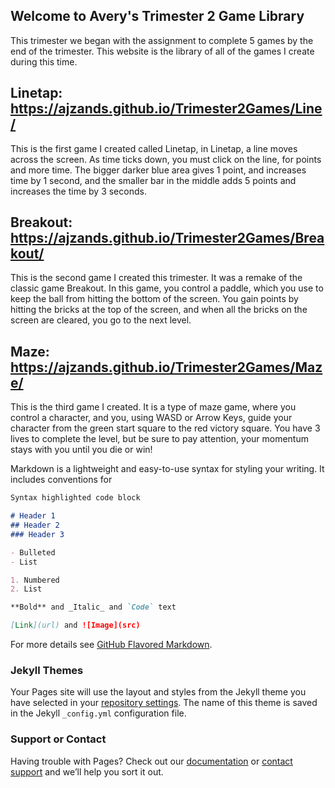 ## Welcome to Avery's Trimester 2 Game Library

This trimester we began with the assignment to complete 5 games by the end of the trimester. This website is the library of all of the games I create during this time.

## Linetap: https://ajzands.github.io/Trimester2Games/Line/
This is the first game I created called Linetap, in Linetap, a line moves across the screen. As time ticks down, you must click on the line, for points and more time. The bigger darker blue area gives 1 point, and increases time by 1 second, and the smaller bar in the middle adds 5 points and increases the time by 3 seconds.

## Breakout: https://ajzands.github.io/Trimester2Games/Breakout/
This is the second game I created this trimester. It was a remake of the classic game Breakout. In this game, you control a paddle, which you use to keep the ball from hitting the bottom of the screen. You gain points by hitting the bricks at the top of the screen, and when all the bricks on the screen are cleared, you go to the next level.

## Maze: https://ajzands.github.io/Trimester2Games/Maze/
This is the third game I created. It is a type of maze game, where you control a character, and you, using WASD or Arrow Keys, guide your character from the green start square to the red victory square. You have 3 lives to complete the level, but be sure to pay attention, your momentum stays with you until you die or win!



Markdown is a lightweight and easy-to-use syntax for styling your writing. It includes conventions for

```markdown
Syntax highlighted code block

# Header 1
## Header 2
### Header 3

- Bulleted
- List

1. Numbered
2. List

**Bold** and _Italic_ and `Code` text

[Link](url) and ![Image](src)
```

For more details see [GitHub Flavored Markdown](https://guides.github.com/features/mastering-markdown/).

### Jekyll Themes

Your Pages site will use the layout and styles from the Jekyll theme you have selected in your [repository settings](https://github.com/ajzands/Trimester2Games/settings). The name of this theme is saved in the Jekyll `_config.yml` configuration file.

### Support or Contact

Having trouble with Pages? Check out our [documentation](https://help.github.com/categories/github-pages-basics/) or [contact support](https://github.com/contact) and we’ll help you sort it out.
